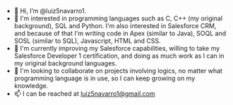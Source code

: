 - 👋 Hi, I’m @luiz5navarro1.
- 👀 I'm interested in programming languages such as C, C++ (my original background), SQL and Python.
I'm also interested in Salesforce CRM, and because of that I'm writing code in Apex (similar to Java), SOQL and SOSL (similar
to SQL), Javascript, HTML and CSS.
- 🌱 I'm currently improving my Salesforce capabilities, willing to take my Salesforce Developer 1 certification, and doing as much
work as I can in my original background languages.
- 💞️ I'm looking to collaborate on projects involving logics, no matter what programming language is in use, so I can keep growing
on my knowledge.
- 📫 I can be reached at luiz5navarro1@gmail.com

<!---
luiz5navarro1/luiz5navarro1 is a ✨ special ✨ repository because its `README.md` (this file) appears on your GitHub profile.
You can click the Preview link to take a look at your changes.
--->
